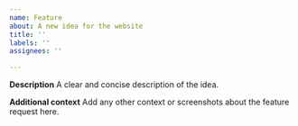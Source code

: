```yaml
---
name: Feature
about: A new idea for the website
title: ''
labels: ''
assignees: ''

---
```


**Description**
A clear and concise description of the idea.

**Additional context**
Add any other context or screenshots about the feature request here.
